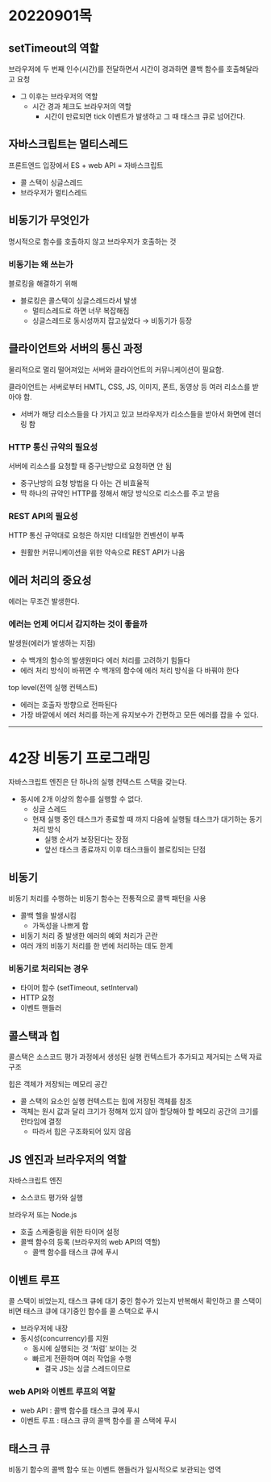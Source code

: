 # 20220901목

## setTimeout의 역할

브라우저에 두 번째 인수(시간)를 전달하면서 시간이 경과하면 콜백 함수를 호출해달라고 요청

- 그 이후는 브라우저의 역할
  - 시간 경과 체크도 브라우저의 역할
    - 시간이 만료되면 tick 이벤트가 발생하고 그 때 태스크 큐로 넘어간다.

## 자바스크립트는 멀티스레드

프론트엔드 입장에서 ES + web API = 자바스크립트

- 콜 스택이 싱글스레드
- 브라우저가 멀티스레드

## 비동기가 무엇인가

명시적으로 함수를 호출하지 않고 브라우저가 호출하는 것

### 비동기는 왜 쓰는가

블로킹을 해결하기 위해

- 블로킹은 콜스택이 싱글스레드라서 발생
  - 멀티스레드로 하면 너무 복잡해짐
  - 싱글스레드로 동시성까지 잡고싶었다
    → 비동기가 등장

## 클라이언트와 서버의 통신 과정

물리적으로 멀리 떨어져있는 서버와 클라이언트의 커뮤니케이션이 필요함.

클라이언트는 서버로부터 HMTL, CSS, JS, 이미지, 폰트, 동영상 등 여러 리소스를 받아야 함.

- 서버가 해당 리소스들을 다 가지고 있고 브라우저가 리소스들을 받아서 화면에 렌더링 함

### HTTP 통신 규약의 필요성

서버에 리소스를 요청할 때 중구난방으로 요청하면 안 됨

- 중구난방의 요청 방법을 다 아는 건 비효율적
- 딱 하나의 규약인 HTTP를 정해서 해당 방식으로 리소스를 주고 받음

### REST API의 필요성

HTTP 통신 규약대로 요청은 하지만 디테일한 컨벤션이 부족

- 원활한 커뮤니케이션을 위한 약속으로 REST API가 나옴

## 에러 처리의 중요성

에러는 무조건 발생한다.

### 에러는 언제 어디서 감지하는 것이 좋을까

발생원(에러가 발생하는 지점)

- 수 백개의 함수의 발생원마다 에러 처리를 고려하기 힘들다
- 에러 처리 방식이 바뀌면 수 백개의 함수에 에러 처리 방식을 다 바꿔야 한다

top level(전역 실행 컨텍스트)

- 에러는 호출자 방향으로 전파된다
- 가장 바깥에서 에러 처리를 하는게 유지보수가 간편하고 모든 에러를 잡을 수 있다.

---

# 42장 비동기 프로그래밍

자바스크립트 엔진은 단 하나의 실행 컨택스트 스택을 갖는다.

- 동시에 2개 이상의 함수를 실행할 수 없다.
  - 싱글 스레드
  - 현재 실행 중인 태스크가 종료할 때 까지 다음에 실행될 태스크가 대기하는 동기 처리 방식
    - 실행 순서가 보장된다는 장점
    - 앞선 태스크 종료까지 이후 태스크들이 블로킹되는 단점

## 비동기

비동기 처리를 수행하는 비동기 함수는 전통적으로 콜백 패턴을 사용

- 콜백 헬을 발생시킴
  - 가독성을 나쁘게 함
- 비동기 처리 중 발생한 에러의 예외 처리가 곤란
- 여러 개의 비동기 처리를 한 번에 처리하는 데도 한계

### 비동기로 처리되는 경우

- 타이머 함수 (setTimeout, setInterval)
- HTTP 요청
- 이벤트 핸들러

## 콜스택과 힙

콜스택은 소스코드 평가 과정에서 생성된 실행 컨텍스트가 추가되고 제거되는 스택 자료구조

힙은 객체가 저장되는 메모리 공간

- 콜 스택의 요소인 실행 컨텍스트는 힙에 저장된 객체를 참조
- 객체는 원시 값과 달리 크기가 정해져 있지 않아 할당해야 할 메모리 공간의 크기를 런타임에 결정
  - 따라서 힙은 구조화되어 있지 않음

## JS 엔진과 브라우저의 역할

자바스크립트 엔진

- 소스코드 평가와 실행

브라우저 또는 Node.js

- 호출 스케줄링을 위한 타이머 설정
- 콜백 함수의 등록 (브라우저의 web API의 역할)
  - 콜백 함수를 태스크 큐에 푸시

## 이벤트 루프

콜 스택이 비었는지, 태스크 큐에 대기 중인 함수가 있는지 반복해서 확인하고 콜 스택이 비면 태스크 큐에 대기중인 함수를 콜 스택으로 푸시

- 브라우저에 내장
- 동시성(concurrency)를 지원
  - 동시에 실행되는 것 ‘처럼’ 보이는 것
  - 빠르게 전환하며 여러 작업을 수행
    - 결국 JS는 싱글 스레드이므로

### web API와 이벤트 루프의 역할

- web API : 콜백 함수를 태스크 큐에 푸시
- 이벤트 루프 : 태스크 큐의 콜백 함수를 콜 스택에 푸시

## 태스크 큐

비동기 함수의 콜백 함수 또는 이벤트 핸들러가 일시적으로 보관되는 영역
